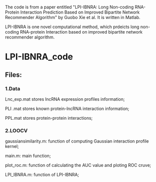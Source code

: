 The code is from a paper entitled "LPI-IBNRA: Long Non-coding RNA-Protein Interaction Prediction Based on Improved Bipartite Network Recommender Algorithm" by Guobo Xie et al. It is written in Matlab.

LPI-IBNRA is one novel computational method, which prdeicts long non-coding RNA-protein Interaction based on improved bipartite network recommender algorithm.


# LPI-IBNRA_code
## Files:
### 1.Data

Lnc_exp.mat stores lncRNA expression profiles information;

PLI .mat stores known  protein-lncRNA  interaction information;

PPL.mat stores protein-protein interactions;


### 2.LOOCV

gaussiansimilarity.m: function  of computing Gaussian interaction profile kernel;

main.m:  main function;

plot_roc.m: function of calculating the AUC value and ploting ROC cruve;

LPI_IBNRA.m: function of LPI-IBNRA;
